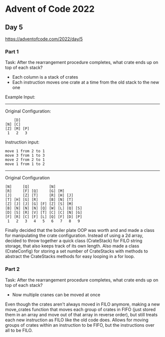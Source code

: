 # Advent of Code 2022
## Day 5
https://adventofcode.com/2022/day/5


### Part 1
Task: After the rearrangement procedure completes, what crate ends up on top of each stack?

- Each column is a stack of crates  
- Each instruction moves one crate at a time from the old stack to the new one  


Example Input:

---
Original Configuration:
```
    [D]    
[N] [C]    
[Z] [M] [P]
 1   2   3 
```
Instruction input:
```
move 1 from 2 to 1
move 3 from 1 to 3
move 2 from 2 to 1
move 1 from 1 to 2
```
---

Original Configuration
```
[N]     [Q]         [N]            
[R]     [F] [Q]     [G] [M]        
[J]     [Z] [T]     [R] [H] [J]    
[T] [H] [G] [R]     [B] [N] [T]    
[Z] [J] [J] [G] [F] [Z] [S] [M]    
[B] [N] [N] [N] [Q] [W] [L] [Q] [S]
[D] [S] [R] [V] [T] [C] [C] [N] [G]
[F] [R] [C] [F] [L] [Q] [F] [D] [P]
 1   2   3   4   5   6   7   8   9
 ```

 Finally decided that the boiler plate OOP was worth and and made a class for manipulating the crate configuration. Instead of using a 2d array, decided to throw together a quick class (CrateStack) for FILO string storage, that also keeps track of its own length. Also made a class (CrateConfig) for storing a set number of CrateStacks with methods to abstract the CrateStacks methods for easy looping in a for loop.



 ### Part 2
Task: After the rearrangement procedure completes, what crate ends up on top of each stack?

- Now multiple cranes can be moved at once  

 Even though the crates aren't always moved in FILO anymore, making a new move_crates function that moves each group of crates in FIFO (just stored them in an array and move out of that array in reverse order), but still treats each new instruction as FILO like the old code does. Allows for moving groups of crates within an instruction to be FIFO, but the instructions over all to be FILO.
